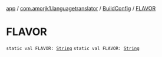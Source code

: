 [app](../../index.md) / [com.amorjk1.languagetranslator](../index.md) / [BuildConfig](index.md) / [FLAVOR](./-f-l-a-v-o-r.md)

# FLAVOR

`static val FLAVOR: `[`String`](https://kotlinlang.org/api/latest/jvm/stdlib/kotlin/-string/index.html)
`static val FLAVOR: `[`String`](https://kotlinlang.org/api/latest/jvm/stdlib/kotlin/-string/index.html)